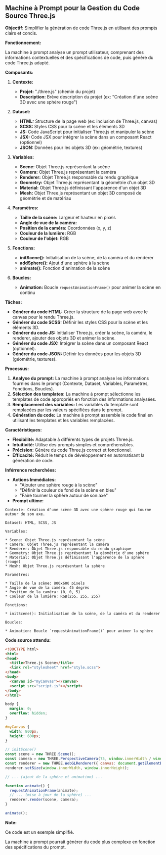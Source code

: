 ##  Machine à Prompt pour la Gestion du Code Source Three.js 

**Objectif:** Simplifier la génération de code Three.js en utilisant des prompts clairs et concis. 

**Fonctionnement:**

La machine à prompt analyse un prompt utilisateur, comprenant des informations contextuelles et des spécifications de code, puis génère du code Three.js adapté.

**Composants:**

1. **Contexte:**
    * **Projet:**  "./three.js" (chemin du projet)
    * **Description:**  Brève description du projet (ex: "Création d'une scène 3D avec une sphère rouge")
2. **Dataset:**
    * **HTML:** Structure de la page web (ex: inclusion de Three.js, canvas)
    * **SCSS:** Styles CSS pour la scène et les éléments 3D
    * **JS:** Code JavaScript pour initialiser Three.js et manipuler la scène
    * **JSX:** Code JSX pour intégrer la scène dans un composant React (optionnel)
    * **JSON:** Données pour les objets 3D (ex: géométrie, textures)
3. **Variables:** 
    * **Scene:**  Objet Three.js représentant la scène
    * **Camera:** Objet Three.js représentant la caméra
    * **Renderer:** Objet Three.js responsable du rendu graphique
    * **Geometry:** Objet Three.js représentant la géométrie d'un objet 3D
    * **Material:** Objet Three.js définissant l'apparence d'un objet 3D
    * **Mesh:** Objet Three.js représentant un objet 3D composé de géométrie et de matériau
4. **Paramètres:**
    * **Taille de la scène:** Largeur et hauteur en pixels
    * **Angle de vue de la caméra:**  
    * **Position de la caméra:** Coordonnées (x, y, z)
    * **Couleur de la lumière:** RGB
    * **Couleur de l'objet:** RGB

5. **Fonctions:**
    * **initScene():** Initialisation de la scène, de la caméra et du renderer
    * **addSphere():** Ajout d'une sphère à la scène
    * **animate():** Fonction d'animation de la scène

6. **Boucles:**
    * **Animation:** Boucle `requestAnimationFrame()` pour animer la scène en continu

**Tâches:**

* **Générer du code HTML:** Créer la structure de la page web avec le canvas pour le rendu Three.js.
* **Générer du code SCSS:** Définir les styles CSS pour la scène et les éléments 3D.
* **Générer du code JS:** Initialiser Three.js, créer la scène, la caméra, le renderer, ajouter des objets 3D et animer la scène.
* **Générer du code JSX:**  Intégrer la scène dans un composant React (optionnel).
* **Générer du code JSON:** Définir les données pour les objets 3D (géométrie, textures).

**Processus:**

1. **Analyse du prompt:** La machine à prompt analyse les informations fournies dans le prompt (Contexte, Dataset, Variables, Paramètres, Fonctions, Boucles).
2. **Sélection des templates:** La machine à prompt sélectionne les templates de code appropriés en fonction des informations analysées.
3. **Remplacement des variables:** Les variables du template sont remplacées par les valeurs spécifiées dans le prompt.
4. **Génération du code:** La machine à prompt assemble le code final en utilisant les templates et les variables remplacées.

**Caractéristiques:**

* **Flexibilité:**  Adaptable à différents types de projets Three.js.
* **Intuitivité:**  Utilise des prompts simples et compréhensibles.
* **Précision:** Génère du code Three.js correct et fonctionnel.
* **Efficacité:**  Réduit le temps de développement en automatisant la génération de code.

**Inférrence recherchées:**

* **Actions Immédiates:**
    * "Ajouter une sphère rouge à la scène"
    * "Définir la couleur de fond de la scène en bleu"
    * "Faire tourner la sphère autour de son axe"
* **Prompt ultime:**

```
Contexte: Création d'une scène 3D avec une sphère rouge qui tourne autour de son axe.

Dataset: HTML, SCSS, JS

Variables:

* Scene: Objet Three.js représentant la scène
* Camera: Objet Three.js représentant la caméra
* Renderer: Objet Three.js responsable du rendu graphique
* Geometry: Objet Three.js représentant la géométrie d'une sphère
* Material: Objet Three.js définissant l'apparence de la sphère (rouge)
* Mesh: Objet Three.js représentant la sphère

Paramètres:

* Taille de la scène: 800x600 pixels
* Angle de vue de la caméra: 45 degrés
* Position de la caméra: (0, 0, 5)
* Couleur de la lumière: RGB(255, 255, 255)

Fonctions:

* initScene(): Initialisation de la scène, de la caméra et du renderer

Boucles:

* Animation: Boucle `requestAnimationFrame()` pour animer la sphère

```

**Code source attendu:**

```html
<!DOCTYPE html>
<html>
<head>
  <title>Three.js Scene</title>
  <link rel="stylesheet" href="style.scss">
</head>
<body>
  <canvas id="myCanvas"></canvas>
  <script src="script.js"></script>
</body>
</html>
```

```scss
body {
  margin: 0;
  overflow: hidden;
}

#myCanvas {
  width: 800px;
  height: 600px;
}
```

```javascript
// initScene()
const scene = new THREE.Scene();
const camera = new THREE.PerspectiveCamera(75, window.innerWidth / window.innerHeight, 0.1, 1000);
const renderer = new THREE.WebGLRenderer({ canvas: document.getElementById('myCanvas') });
renderer.setSize(window.innerWidth, window.innerHeight);

// ... (ajout de la sphère et animation) ...

function animate() {
  requestAnimationFrame(animate);
  // ... (mise à jour de la sphère) ...
  renderer.render(scene, camera);
}

animate();
```

**Note:** 

Ce code est un exemple simplifié. 

La machine à prompt pourrait générer du code plus complexe en fonction des spécifications du prompt. 



